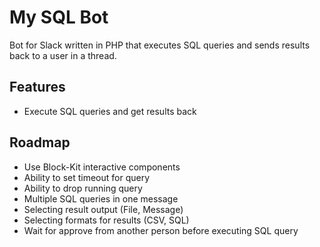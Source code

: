 # My SQL Bot

Bot for Slack written in PHP that executes SQL queries and sends results back to a user in a thread.

## Features

- Execute SQL queries and get results back

## Roadmap

- Use Block-Kit interactive components
- Ability to set timeout for query
- Ability to drop running query
- Multiple SQL queries in one message
- Selecting result output (File, Message)
- Selecting formats for results (CSV, SQL)
- Wait for approve from another person before executing SQL query